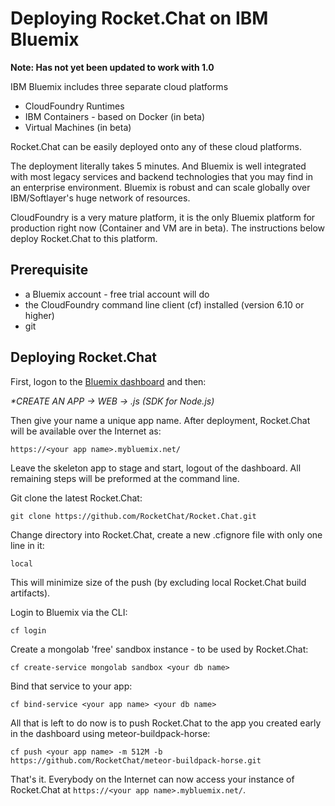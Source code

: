 # Deploying Rocket.Chat on IBM Bluemix

**Note: Has not yet been updated to work with 1.0**

IBM Bluemix includes three separate cloud platforms

* CloudFoundry Runtimes
* IBM Containers - based on Docker \(in beta\)
* Virtual Machines \(in beta\)

Rocket.Chat can be easily deployed onto any of these cloud platforms.

The deployment literally takes 5 minutes. And Bluemix is well integrated with most legacy services and backend technologies that you may find in an enterprise environment. Bluemix is robust and can scale globally over IBM/Softlayer's huge network of resources.

CloudFoundry is a very mature platform, it is the only Bluemix platform for production right now \(Container and VM are in beta\). The instructions below deploy Rocket.Chat to this platform.

## Prerequisite

* a Bluemix account - free trial account will do
* the CloudFoundry command line client \(cf\) installed \(version 6.10 or higher\)
* git

## Deploying Rocket.Chat

First, logon to the [Bluemix dashboard](http://www.bluemix.net/) and then:

_\*CREATE AN APP -&gt; WEB -&gt; .js \(SDK for Node.js\)_

Then give your name a unique app name. After deployment, Rocket.Chat will be available over the Internet as:

```text
https://<your app name>.mybluemix.net/
```

Leave the skeleton app to stage and start, logout of the dashboard. All remaining steps will be preformed at the command line.

Git clone the latest Rocket.Chat:

```text
git clone https://github.com/RocketChat/Rocket.Chat.git
```

Change directory into Rocket.Chat, create a new .cfignore file with only one line in it:

```text
local
```

This will minimize size of the push \(by excluding local Rocket.Chat build artifacts\).

Login to Bluemix via the CLI:

```text
cf login
```

Create a mongolab 'free' sandbox instance - to be used by Rocket.Chat:

```text
cf create-service mongolab sandbox <your db name>
```

Bind that service to your app:

```text
cf bind-service <your app name> <your db name>
```

All that is left to do now is to push Rocket.Chat to the app you created early in the dashboard using meteor-buildpack-horse:

```text
cf push <your app name> -m 512M -b https://github.com/RocketChat/meteor-buildpack-horse.git
```

That's it. Everybody on the Internet can now access your instance of Rocket.Chat at `https://<your app name>.mybluemix.net/`.

